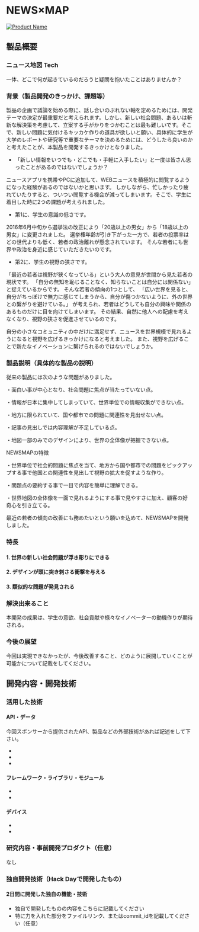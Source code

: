 # NEWS×MAP

[![Product Name](https://raw.github.com/GabLeRoux/WebMole/master/ressources/WebMole_Youtube_Video.png)](https://www.youtube.com/watch?v=aZxTgMs1y7Y)

## 製品概要
### ニュース地図 Tech
一体、どこで何が起きているのだろうと疑問を抱いたことはありませんか？

### 背景（製品開発のきっかけ、課題等）

製品の企画で議論を始める際に、話し合いのぶれない軸を定めるためには、開発テーマの決定が最重要だと考えられます。しかし、新しい社会問題、あるいは斬新な解決策を考慮して、立案する手がかりをつかむことは最も難しいです。そこで、新しい問題に気付けるキッカケ作りの道具が欲しいと願い、具体的に学生が大学のレポートや研究等で重要なテーマを決めるためには、どうしたら良いのかと考えたことが、本製品を開発するきっかけとなりました。

- 「新しい情報をいつでも・どこでも・手軽に入手したい」と一度は皆さん思ったことがあるのではないでしょうか？

ニュースアプリを携帯やPCに追加して、WEBニュースを積極的に閲覧するようになった経験があるのではないかと思います。
しかしながら、忙しかったり疲れていたりすると、ついつい閲覧する機会が減ってしまいます。そこで、学生に着目した時に2つの課題が考えられました。

- 第1に、学生の意識の低さです。
  
2016年6月中旬から選挙法の改正により「20歳以上の男女」から「18歳以上の男女」に変更されました。
選挙権年齢が引き下がった一方で、若者の投票率はどの世代よりも低く、若者の政治離れが懸念されています。
そんな若者にも世界や政治を身近に感じていただきたいのです。
  
- 第2に、学生の視野の狭さです。

「最近の若者は視野が狭くなっている」という大人の意見が世間から見た若者の現状です。
「自分の無知を恥じることなく、知らないことは自分には関係ない」と捉えているからです。
そんな若者の傾向の1つとして、
「広い世界を見ると、自分がちっぽけで無力に感じてしまうから、自分が傷つかないように、外の世界との繋がりを避けている。」
が考えられ、若者はどうしても自分の興味や関係のあるものだけに目を向けてしまいます。
その結果、自然に他人への配慮を考えなくなり、視野の狭さを促進させているのです。
   
自分の小さなコミュニティの中だけに満足せず、ニュースを世界規模で見れるようになると視野を広げるきっかけになると考えました。
また、視野を広げることで新たなイノベーションに繋げられるのではないでしょうか。

### 製品説明（具体的な製品の説明）
従来の製品には次のような問題がありました。

・面白い事が中心となり、社会問題に焦点が当たっていない点。

・情報が日本に集中してしまっていて、世界単位での情報収集ができない点。

・地方に限られていて、国や都市での問題に関連性を見出せない点。

・記事の見出しでは内容理解が不足している点。

・地図一部のみでのデザインにより、世界の全体像が把握できない点。

NEWSMAPの特徴

・世界単位で社会的問題に焦点を当て、地方から国や都市での問題をピックアップする事で他国との関連性を見出して視野の拡大を促すような作り。

・問題点の要約する事で一目で内容を簡単に理解できる。

・世界地図の全体像を一面で見れるようにする事で見やすさに加え、顧客の好奇心を引き立てる。


最近の若者の傾向の改善にも務めたいという願いを込めて、NEWSMAPを開発しました。


### 特長

#### 1. 世界の新しい社会問題が浮き彫りにできる

#### 2. デザインが頭に突き刺さる衝撃を与える

#### 3. 類似的な問題が発見される

### 解決出来ること
本開発の成果は、学生の意欲、社会貢献や様々なイノベーターの動機作りが期待される。

### 今後の展望
今回は実現できなかったが、今後改善すること、どのように展開していくことが可能かについて記載をしてください。


## 開発内容・開発技術
### 活用した技術
#### API・データ
今回スポンサーから提供されたAPI、製品などの外部技術があれば記述をして下さい。

* 
* 
* 

#### フレームワーク・ライブラリ・モジュール
* 
* 

#### デバイス
* 
* 

### 研究内容・事前開発プロダクト（任意）
なし

### 独自開発技術（Hack Dayで開発したもの）
#### 2日間に開発した独自の機能・技術
* 独自で開発したものの内容をこちらに記載してください
* 特に力を入れた部分をファイルリンク、またはcommit_idを記載してください（任意）

